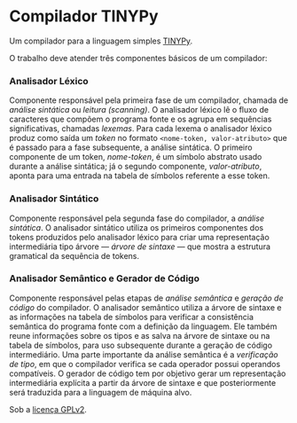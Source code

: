 # Compilador TINYPy

Um compilador para a linguagem simples [TINYPy](TINYPy.md).

O trabalho deve atender três componentes básicos de um compilador:

### Analisador Léxico

Componente responsável pela primeira fase de um compilador, chamada de *análise sintática* ou *leitura (scanning)*. O analisador léxico lê o fluxo de caracteres que compõem o programa fonte e os agrupa em sequências significativas, chamadas *lexemas*. Para cada lexema o analisador léxico produz como saída um *token* no formato `<nome-token, valor-atributo>` que é passado para a fase subsequente, a análise sintática. O primeiro componente de um token, *nome-token*, é um símbolo abstrato usado durante a análise sintática; já o segundo componente, *valor-atributo*, aponta para uma entrada na tabela de símbolos referente a esse token.

### Analisador Sintático

Componente responsável pela segunda fase do compilador, a *análise sintática*. O analisador sintático utiliza os primeiros componentes dos tokens produzidos pelo analisador léxico para criar uma representação intermediária tipo árvore &mdash; *árvore de sintaxe* &mdash; que mostra a estrutura gramatical da sequência de tokens.

### Analisador Semântico e Gerador de Código

Componente responsável pelas etapas de *análise semântica* e *geração de código* do compilador. O analisador semântico utiliza a árvore de sintaxe e as informações na tabela de símbolos para verificar a consistência semântica do programa fonte com a definição da linguagem. Ele também reune informações sobre os tipos  e as salva na árvore de sintaxe ou na tabela de símbolos, para uso subsequente durante a geração de código intermediário. Uma parte importante da análise semântica é a *verificação de tipo*, em que o compilador verifica se cada operador possui operandos compatíveis. O gerador de código tem por objetivo gerar um representação intermediária explícita a partir da árvore de sintaxe e que posteriormente será traduzida para a linguagem de máquina alvo.

Sob a [licença GPLv2](../LICENSE).
